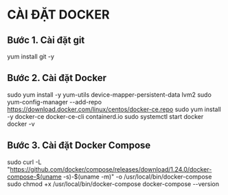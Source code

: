 # CÀI ĐẶT DOCKER
## Bước 1. Cài đặt git

yum install git -y

## Bước 2. Cài đặt Docker

sudo yum install -y yum-utils device-mapper-persistent-data lvm2
sudo yum-config-manager --add-repo https://download.docker.com/linux/centos/docker-ce.repo
sudo yum install -y docker-ce docker-ce-cli containerd.io
sudo systemctl start docker
docker -v

## Bước 3. Cài đặt Docker Compose

sudo curl -L "https://github.com/docker/compose/releases/download/1.24.0/docker-compose-$(uname -s)-$(uname -m)" -o /usr/local/bin/docker-compose
sudo chmod +x /usr/local/bin/docker-compose
docker-compose --version

